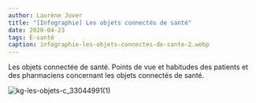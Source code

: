 ```yaml
---
author: Laurène Jover
title: "[Infographie] Les objets connectés de santé"
date: 2020-04-23
tags: E-santé
caption: infographie-les-objets-connectes-de-sante-2.webp
---
```


Les objets connectée de santé. Points de vue et habitudes des patients et des pharmaciens concernant les objets connectés de santé.

![kg-les-objets-c_33044991(1)](/2020-04-23_infographie-les-objets-connectes-de-sante-2/kg-les-objets-c_33044991.png)
